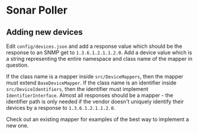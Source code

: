 # Sonar Poller

## Adding new devices

Edit `config/devices.json` and add a response value which should be the response to an SNMP get to `1.3.6.1.2.1.1.2.0`. Add a device value which is a string representing the entire namespace and class name of the mapper in question.

If the class name is a mapper inside `src/DeviceMappers`, then the mapper must extend `BaseDeviceMapper`. If the class name is an identifier inside `src/DeviceIdentifiers`, then the identifier must implement `IdentifierInterface`. Almost all responses should be a mapper - the identifier path is only needed if the vendor doesn't uniquely identify their devices by a response to `1.3.6.1.2.1.1.2.0`.

Check out an existing mapper for examples of the best way to implement a new one.
